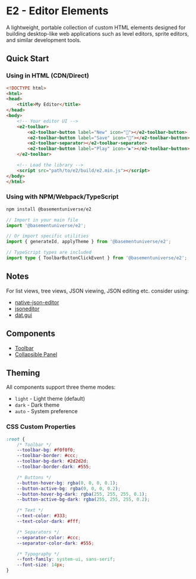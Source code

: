# E2 - Editor Elements

A lightweight, portable collection of custom HTML elements designed for building desktop-like web applications such as level editors, sprite editors, and similar development tools.

## Quick Start

### Using in HTML (CDN/Direct)

```html
<!DOCTYPE html>
<html>
<head>
    <title>My Editor</title>
</head>
<body>
    <!-- Your editor UI -->
    <e2-toolbar>
        <e2-toolbar-button label="New" icon="📄"></e2-toolbar-button>
        <e2-toolbar-button label="Save" icon="💾"></e2-toolbar-button>
        <e2-toolbar-separator></e2-toolbar-separator>
        <e2-toolbar-button label="Play" icon="▶️"></e2-toolbar-button>
    </e2-toolbar>

    <!-- Load the library -->
    <script src="path/to/e2/build/e2.min.js"></script>
</body>
</html>
```

### Using with NPM/Webpack/TypeScript

```bash
npm install @basementuniverse/e2
```

```typescript
// Import in your main file
import '@basementuniverse/e2';

// Or import specific utilities
import { generateId, applyTheme } from '@basementuniverse/e2';

// TypeScript types are included
import type { ToolbarButtonClickEvent } from '@basementuniverse/e2';
```

## Notes

For list views, tree views, JSON viewing, JSON editing etc. consider using:

- [native-json-editor](https://www.npmjs.com/package/native-json-editor)
- [jsoneditor](https://www.npmjs.com/package/jsoneditor)
- [dat.gui](https://www.npmjs.com/package/dat.gui)

## Components

- [Toolbar](docs/toolbar.md)
- [Collapsible Panel](docs/collapsible-panel.md)

## Theming

All components support three theme modes:

- `light` - Light theme (default)
- `dark` - Dark theme
- `auto` - System preference

### CSS Custom Properties

```css
:root {
    /* Toolbar */
    --toolbar-bg: #f0f0f0;
    --toolbar-border: #ccc;
    --toolbar-bg-dark: #2d2d2d;
    --toolbar-border-dark: #555;

    /* Buttons */
    --button-hover-bg: rgba(0, 0, 0, 0.1);
    --button-active-bg: rgba(0, 0, 0, 0.2);
    --button-hover-bg-dark: rgba(255, 255, 255, 0.1);
    --button-active-bg-dark: rgba(255, 255, 255, 0.2);

    /* Text */
    --text-color: #333;
    --text-color-dark: #fff;

    /* Separators */
    --separator-color: #ccc;
    --separator-color-dark: #555;

    /* Typography */
    --font-family: system-ui, sans-serif;
    --font-size: 14px;
}
```
